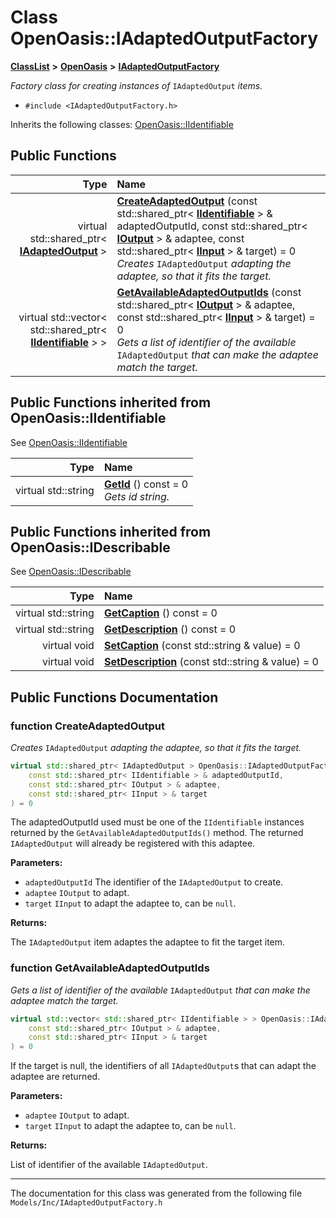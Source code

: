 

# Class OpenOasis::IAdaptedOutputFactory



[**ClassList**](annotated.md) **>** [**OpenOasis**](namespace_open_oasis.md) **>** [**IAdaptedOutputFactory**](class_open_oasis_1_1_i_adapted_output_factory.md)



_Factory class for creating instances of_ `IAdaptedOutput` _items._

* `#include <IAdaptedOutputFactory.h>`



Inherits the following classes: [OpenOasis::IIdentifiable](class_open_oasis_1_1_i_identifiable.md)










































































## Public Functions

| Type | Name |
| ---: | :--- |
| virtual std::shared\_ptr&lt; [**IAdaptedOutput**](class_open_oasis_1_1_i_adapted_output.md) &gt; | [**CreateAdaptedOutput**](#function-createadaptedoutput) (const std::shared\_ptr&lt; [**IIdentifiable**](class_open_oasis_1_1_i_identifiable.md) &gt; & adaptedOutputId, const std::shared\_ptr&lt; [**IOutput**](class_open_oasis_1_1_i_output.md) &gt; & adaptee, const std::shared\_ptr&lt; [**IInput**](class_open_oasis_1_1_i_input.md) &gt; & target) = 0<br>_Creates_ `IAdaptedOutput` _adapting the adaptee, so that it fits the target._ |
| virtual std::vector&lt; std::shared\_ptr&lt; [**IIdentifiable**](class_open_oasis_1_1_i_identifiable.md) &gt; &gt; | [**GetAvailableAdaptedOutputIds**](#function-getavailableadaptedoutputids) (const std::shared\_ptr&lt; [**IOutput**](class_open_oasis_1_1_i_output.md) &gt; & adaptee, const std::shared\_ptr&lt; [**IInput**](class_open_oasis_1_1_i_input.md) &gt; & target) = 0<br>_Gets a list of identifier of the available_ `IAdaptedOutput` _that can make the adaptee match the target._ |


## Public Functions inherited from OpenOasis::IIdentifiable

See [OpenOasis::IIdentifiable](class_open_oasis_1_1_i_identifiable.md)

| Type | Name |
| ---: | :--- |
| virtual std::string | [**GetId**](#function-getid) () const = 0<br>_Gets id string._  |


## Public Functions inherited from OpenOasis::IDescribable

See [OpenOasis::IDescribable](class_open_oasis_1_1_i_describable.md)

| Type | Name |
| ---: | :--- |
| virtual std::string | [**GetCaption**](#function-getcaption) () const = 0<br> |
| virtual std::string | [**GetDescription**](#function-getdescription) () const = 0<br> |
| virtual void | [**SetCaption**](#function-setcaption) (const std::string & value) = 0<br> |
| virtual void | [**SetDescription**](#function-setdescription) (const std::string & value) = 0<br> |
















































































## Public Functions Documentation




### function CreateAdaptedOutput 

_Creates_ `IAdaptedOutput` _adapting the adaptee, so that it fits the target._
```C++
virtual std::shared_ptr< IAdaptedOutput > OpenOasis::IAdaptedOutputFactory::CreateAdaptedOutput (
    const std::shared_ptr< IIdentifiable > & adaptedOutputId,
    const std::shared_ptr< IOutput > & adaptee,
    const std::shared_ptr< IInput > & target
) = 0
```



The adaptedOutputId used must be one of the `IIdentifiable` instances returned by the `GetAvailableAdaptedOutputIds()` method. The returned `IAdaptedOutput` will already be registered with this adaptee.




**Parameters:**


* `adaptedOutputId` The identifier of the `IAdaptedOutput` to create. 
* `adaptee` `IOutput` to adapt. 
* `target` `IInput` to adapt the adaptee to, can be `null`.



**Returns:**

The `IAdaptedOutput` item adaptes the adaptee to fit the target item. 





        



### function GetAvailableAdaptedOutputIds 

_Gets a list of identifier of the available_ `IAdaptedOutput` _that can make the adaptee match the target._
```C++
virtual std::vector< std::shared_ptr< IIdentifiable > > OpenOasis::IAdaptedOutputFactory::GetAvailableAdaptedOutputIds (
    const std::shared_ptr< IOutput > & adaptee,
    const std::shared_ptr< IInput > & target
) = 0
```



If the target is null, the identifiers of all `IAdaptedOutput`s that can adapt the adaptee are returned.




**Parameters:**


* `adaptee` `IOutput` to adapt. 
* `target` `IInput` to adapt the adaptee to, can be `null`.



**Returns:**

List of identifier of the available `IAdaptedOutput`. 





        

------------------------------
The documentation for this class was generated from the following file `Models/Inc/IAdaptedOutputFactory.h`

